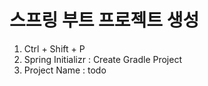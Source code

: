 # 스프링 부트 프로젝트 생성
1. Ctrl + Shift + P
2. Spring Initializr : Create Gradle Project
3. Project Name : todo

